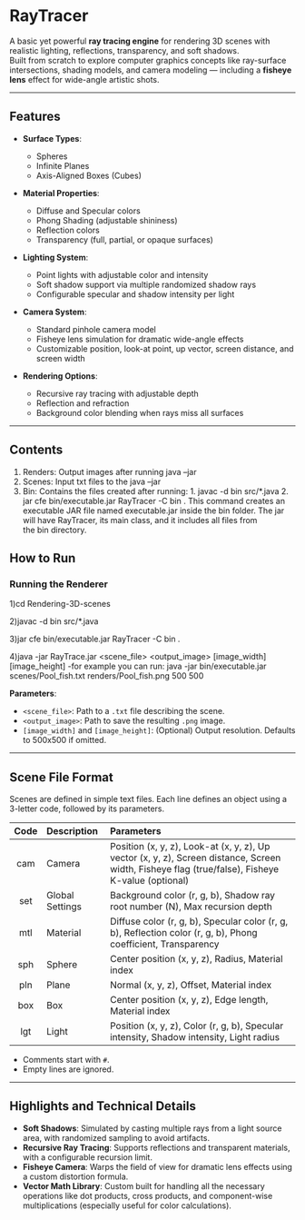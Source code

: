 
# RayTracer

A basic yet powerful **ray tracing engine** for rendering 3D scenes with realistic lighting, reflections, transparency, and soft shadows.  
Built from scratch to explore computer graphics concepts like ray-surface intersections, shading models, and camera modeling — including a **fisheye lens** effect for wide-angle artistic shots.

---

## Features

- **Surface Types**:
  - Spheres
  - Infinite Planes
  - Axis-Aligned Boxes (Cubes)

- **Material Properties**:
  - Diffuse and Specular colors
  - Phong Shading (adjustable shininess)
  - Reflection colors
  - Transparency (full, partial, or opaque surfaces)

- **Lighting System**:
  - Point lights with adjustable color and intensity
  - Soft shadow support via multiple randomized shadow rays
  - Configurable specular and shadow intensity per light

- **Camera System**:
  - Standard pinhole camera model
  - Fisheye lens simulation for dramatic wide-angle effects
  - Customizable position, look-at point, up vector, screen distance, and screen width

- **Rendering Options**:
  - Recursive ray tracing with adjustable depth
  - Reflection and refraction
  - Background color blending when rays miss all surfaces

---

## Contents
  1.	Renders:
      Output images after running java –jar
  2.	Scenes:
      Input txt files to the java –jar
  3. 	Bin:
      Contains the files created after running:
      1. javac -d bin src/*.java
      2. jar cfe bin/executable.jar RayTracer -C bin .
      This command creates an executable JAR file named executable.jar inside the bin folder. The jar will have RayTracer, its main class,          and it includes all files from the bin directory.


## How to Run

### Running the Renderer
1)cd Rendering-3D-scenes

2)javac -d bin src/*.java

3)jar cfe bin/executable.jar RayTracer -C bin .

4)java -jar RayTrace.jar <scene_file> <output_image> [image_width] [image_height]
  -for example you can run: 
  java -jar bin/executable.jar scenes/Pool_fish.txt renders/Pool_fish.png 500 500

**Parameters**:
- `<scene_file>`: Path to a `.txt` file describing the scene.
- `<output_image>`: Path to save the resulting `.png` image.
- `[image_width]` and `[image_height]`: (Optional) Output resolution. Defaults to 500x500 if omitted.

---

## Scene File Format

Scenes are defined in simple text files. Each line defines an object using a 3-letter code, followed by its parameters.

| Code | Description | Parameters |
|:----:|:------------|:-----------|
| cam | Camera | Position (x, y, z), Look-at (x, y, z), Up vector (x, y, z), Screen distance, Screen width, Fisheye flag (true/false), Fisheye K-value (optional) |
| set | Global Settings | Background color (r, g, b), Shadow ray root number (N), Max recursion depth |
| mtl | Material | Diffuse color (r, g, b), Specular color (r, g, b), Reflection color (r, g, b), Phong coefficient, Transparency |
| sph | Sphere | Center position (x, y, z), Radius, Material index |
| pln | Plane | Normal (x, y, z), Offset, Material index |
| box | Box | Center position (x, y, z), Edge length, Material index |
| lgt | Light | Position (x, y, z), Color (r, g, b), Specular intensity, Shadow intensity, Light radius |

- Comments start with `#`.
- Empty lines are ignored.

---

## Highlights and Technical Details

- **Soft Shadows**: Simulated by casting multiple rays from a light source area, with randomized sampling to avoid artifacts.
- **Recursive Ray Tracing**: Supports reflections and transparent materials, with a configurable recursion limit.
- **Fisheye Camera**: Warps the field of view for dramatic lens effects using a custom distortion formula.
- **Vector Math Library**: Custom built for handling all the necessary operations like dot products, cross products, and component-wise multiplications (especially useful for color calculations).

